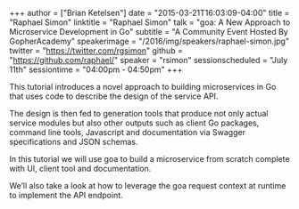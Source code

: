 +++
author = ["Brian Ketelsen"]
date = "2015-03-21T16:03:09-04:00"
title = "Raphael Simon"
linktitle = "Raphael Simon"
talk = "goa: A New Approach to Microservice Development in Go"
subtitle = "A Community Event Hosted By GopherAcademy"
speakerimage = "/2016/img/speakers/raphael-simon.jpg"
twitter = "https://twitter.com/rgsimon"
github = "https://github.com/raphael/"
speaker = "rsimon"
sessionscheduled = "July 11th"
sessiontime = "04:00pm - 04:50pm"
+++

This tutorial introduces a novel approach to building microservices in Go that uses code to describe the design of the service API.

The design is then fed to generation tools that produce not only actual service modules but also other outputs such as client Go packages, command line tools, Javascript and documentation via Swagger specifications and JSON schemas.

In this tutorial we will use goa to build a microservice from scratch complete with UI, client tool and documentation.

We’ll also take a look at how to leverage the goa request context at runtime to implement the API endpoint.
